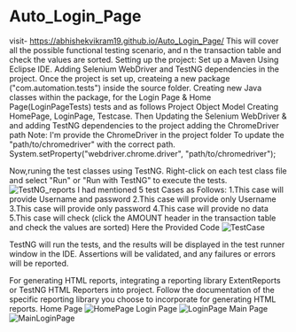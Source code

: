 # Auto_Login_Page 
visit- https://abhishekvikram19.github.io/Auto_Login_Page/
 This will cover all the possible functional testing scenario, and n the transaction table and check the values are sorted.
 Setting up the project:
Set up a Maven Using Eclipse IDE.
Adding Selenium WebDriver and TestNG dependencies in the project.
Once the project is set up, createing a new package ("com.automation.tests") inside the source folder.
Creating new Java classes within the package, for the Login Page & Home Page(LoginPageTests) tests and as follows
Project Object Model Creating HomePage, LoginPage, Testcase.
Then Updating the Selenium WebDriver &  and adding TestNG dependencies to the project
adding the ChromeDriver path
Note: I'm provide the ChromeDriver in the project folder
To update the "path/to/chromedriver" with the correct path.
System.setProperty("webdriver.chrome.driver", "path/to/chromedriver");

Now,runing the test classes using TestNG. Right-click on each test class file and select "Run" or "Run with TestNG" to execute the tests.
![TestNG_reports](https://github.com/abhishekvikram19/Auto_Login_Page/assets/24250895/b53fea0b-49ad-48ff-acef-37b0ce0d7c78)
I had mentioned 5 test Cases as Follows:
1.This case will provide Username and password
2.This case will provide only Username
3.This case will provide only password
4.This case will provide no data
5.This case will check (click the AMOUNT header in the transaction table and check the values are sorted)
Here the Provided Code
![TestCase](https://github.com/abhishekvikram19/Auto_Login_Page/assets/24250895/fece38c0-7a43-46c8-bb7d-fe6a15c4ac18)

TestNG will run the tests, and the results will be displayed in the test runner window in the IDE. Assertions will be validated, and any failures or errors will be reported.

For generating HTML reports, integrating a reporting library ExtentReports or TestNG HTML Reporters into project. Follow the documentation of the specific reporting library you choose to incorporate for generating HTML reports.
Home Page
![HomePage](https://github.com/abhishekvikram19/Auto_Login_Page/assets/24250895/fda3a76d-bca2-4694-a8b0-488bde92bd31)
Login Page
![LoginPage](https://github.com/abhishekvikram19/Auto_Login_Page/assets/24250895/c08d7381-7fc7-4230-be5c-5951ca6fee98)
Main Page
![MainLoginPage](https://github.com/abhishekvikram19/Auto_Login_Page/assets/24250895/68d78476-ad34-4e9a-b2fb-9da7dc4c009d)


